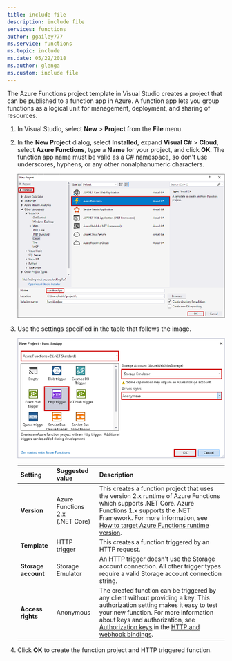 ```yaml
---
title: include file
description: include file
services: functions
author: ggailey777
ms.service: functions
ms.topic: include
ms.date: 05/22/2018
ms.author: glenga
ms.custom: include file
---
```


The Azure Functions project template in Visual Studio creates a project that can be published to a function app in Azure. A function app lets you group functions as a logical unit for management, deployment, and sharing of resources.

1. In Visual Studio, select **New** > **Project** from the **File** menu.

2. In the **New Project** dialog, select **Installed**, expand **Visual C#** > **Cloud**, select **Azure Functions**, type a **Name** for your project, and click **OK**. The function app name must be valid as a C# namespace, so don't use underscores, hyphens, or any other nonalphanumeric characters.

    ![New project dialog to create a function in Visual Studio](./media/functions-vstools-create/functions-vs-new-project.png)

3. Use the settings specified in the table that follows the image.

    ![New function dialog in Visual Studio](./media/functions-vstools-create/functions-vs-new-function.png) 

    | Setting      | Suggested value  | Description                      |
    | ------------ |  ------- |----------------------------------------- |
    | **Version** | Azure Functions 2.x <br />(.NET Core) | This creates a function project that uses the version 2.x runtime of Azure Functions which supports .NET Core. Azure Functions 1.x supports the .NET Framework. For more information, see [How to target Azure Functions runtime version](../articles/azure-functions/functions-versions.md).   |
    | **Template** | HTTP trigger | This creates a function triggered by an HTTP request. |
    | **Storage account**  | Storage Emulator | An HTTP trigger doesn't use the Storage account connection. All other trigger types require a valid Storage account connection string. |
    | **Access rights** | Anonymous | The created function can be triggered by any client without providing a key. This authorization setting makes it easy to test your new function. For more information about keys and authorization, see [Authorization keys](../articles/azure-functions/functions-bindings-http-webhook.md#authorization-keys) in the [HTTP and webhook bindings](../articles/azure-functions/functions-bindings-http-webhook.md). |
4. Click **OK** to create the function project and HTTP triggered function.
